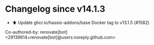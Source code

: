 # Changelog since v14.1.3
- ⬆️ Update ghcr.io/hassio-addons/base Docker tag to v13.1.5 (#1582)

Co-authored-by: renovate[bot] <29139614+renovate[bot]@users.noreply.github.com> 
